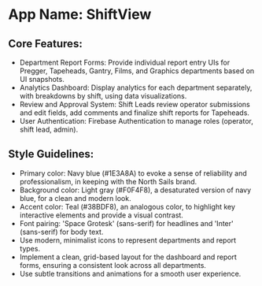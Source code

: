 # **App Name**: ShiftView

## Core Features:

- Department Report Forms: Provide individual report entry UIs for Pregger, Tapeheads, Gantry, Films, and Graphics departments based on UI snapshots.
- Analytics Dashboard: Display analytics for each department separately, with breakdowns by shift, using data visualizations.
- Review and Approval System: Shift Leads review operator submissions and edit fields, add comments and finalize shift reports for Tapeheads.
- User Authentication: Firebase Authentication to manage roles (operator, shift lead, admin).

## Style Guidelines:

- Primary color: Navy blue (#1E3A8A) to evoke a sense of reliability and professionalism, in keeping with the North Sails brand.
- Background color: Light gray (#F0F4F8), a desaturated version of navy blue, for a clean and modern look.
- Accent color: Teal (#38BDF8), an analogous color, to highlight key interactive elements and provide a visual contrast.
- Font pairing: 'Space Grotesk' (sans-serif) for headlines and 'Inter' (sans-serif) for body text.
- Use modern, minimalist icons to represent departments and report types.
- Implement a clean, grid-based layout for the dashboard and report forms, ensuring a consistent look across all departments.
- Use subtle transitions and animations for a smooth user experience.